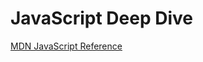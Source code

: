 # JavaScript Deep Dive

[MDN JavaScript Reference](https://developer.mozilla.org/en-US/docs/Web/JavaScript/Reference)